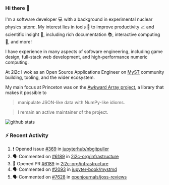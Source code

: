 ### Hi there 👋 

I'm a software developer 💻 with a background in experimental nuclear physics :atom:. My interest lies in tools :wrench: to improve productivity :chart_with_upwards_trend: and scientific insight :telescope:, including rich documentation 📚, interactive computing 🧮, and more! 

I have experience in many aspects of software engineering, including game design, full-stack web development, and high-performance numeric computing. 

At 2i2c I wok as an Open Source Applications Engineer on [MyST](https://github.com/jupyter-book/mystmd) community building, tooling, and the wider ecosystem. 

My main focus at Princeton was on the [Awkward Array project](awkward-array.org/), a library that makes it possible to 
> manipulate JSON-like data with NumPy-like idioms.

> I remain an active maintainer of the project. 

![github stats](https://github-readme-stats.vercel.app/api?username=agoose77&show_icons=true&hide_rank=true&hide_title=true&bg_color=30,e76445,904e95&text_color=efe3ec&icon_color=efe3ec)
<!--
**agoose77/agoose77** is a ✨ _special_ ✨ repository because its `README.md` (this file) appears on your GitHub profile.

Here are some ideas to get you started:

- 🔭 I’m currently working on ...
- 🌱 I’m currently learning ...
- 👯 I’m looking to collaborate on ...
- 🤔 I’m looking for help with ...
- 💬 Ask me about ...
- 📫 How to reach me: ...
- 😄 Pronouns: ...
- ⚡ Fun fact: ...
-->

### :zap: Recent Activity

<!--START_SECTION:activity-->
1. ❗ Opened issue [#369](https://github.com/jupyterhub/nbgitpuller/issues/369) in [jupyterhub/nbgitpuller](https://github.com/jupyterhub/nbgitpuller)
2. 🗣 Commented on [#6189](https://github.com/2i2c-org/infrastructure/pull/6189#issuecomment-2960380843) in [2i2c-org/infrastructure](https://github.com/2i2c-org/infrastructure)
3. 💪 Opened PR [#6189](https://github.com/2i2c-org/infrastructure/pull/6189) in [2i2c-org/infrastructure](https://github.com/2i2c-org/infrastructure)
4. 🗣 Commented on [#2093](https://github.com/jupyter-book/mystmd/pull/2093#issuecomment-2960175682) in [jupyter-book/mystmd](https://github.com/jupyter-book/mystmd)
5. 🗣 Commented on [#7628](https://github.com/openjournals/joss-reviews/issues/7628#issuecomment-2959990389) in [openjournals/joss-reviews](https://github.com/openjournals/joss-reviews)
<!--END_SECTION:activity-->
